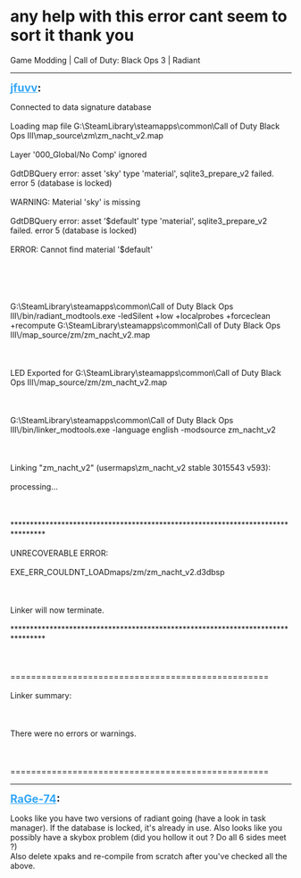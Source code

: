 # any help with this error cant seem to sort it thank you
Game Modding | Call of Duty: Black Ops 3 | Radiant

---
<strong style="font-size: 1.4em;"><span style="text-decoration: underline;text-decoration-color: #34a7f9;"><span style="color:#34a7f9;">jfuvv</span></span>:</strong>

<p>Connected to data signature database<br /><br />Loading map file G:\SteamLibrary\steamapps\common\Call of Duty Black Ops III\map_source\zm\zm_nacht_v2.map<br /><br />Layer &#39;000_Global/No Comp&#39; ignored<br /><br />GdtDBQuery error: asset &#39;sky&#39; type &#39;material&#39;, sqlite3_prepare_v2 failed. error 5 (database is locked)<br /><br />WARNING: Material &#39;sky&#39; is missing<br /><br />GdtDBQuery error: asset &#39;$default&#39; type &#39;material&#39;, sqlite3_prepare_v2 failed. error 5 (database is locked)<br /><br />ERROR: Cannot find material &#39;$default&#39;<br /><br /><br /><br /><br /><br />G:\SteamLibrary\steamapps\common\Call of Duty Black Ops III\/bin/radiant_modtools.exe -ledSilent +low +localprobes +forceclean +recompute G:\SteamLibrary\steamapps\common\Call of Duty Black Ops III\/map_source/zm/zm_nacht_v2.map<br /><br /><br /><br />LED Exported for G:\SteamLibrary\steamapps\common\Call of Duty Black Ops III\/map_source/zm/zm_nacht_v2.map<br /><br /><br /><br />G:\SteamLibrary\steamapps\common\Call of Duty Black Ops III\/bin/linker_modtools.exe -language english -modsource zm_nacht_v2<br /><br /><br /><br />Linking &quot;zm_nacht_v2&quot; (usermaps\zm_nacht_v2 stable 3015543 v593):<br /><br />processing...<br /><br /><br /><br />********************************************************************************<br /><br />UNRECOVERABLE ERROR:<br /><br />EXE_ERR_COULDNT_LOADmaps/zm/zm_nacht_v2.d3dbsp<br /><br /><br /><br />Linker will now terminate.<br /><br />********************************************************************************<br /><br /><br /><br />==================================================<br /><br />Linker summary:<br /><br /><br /><br />There were no errors or warnings.<br /><br /><br /><br />==================================================</p>

---
<strong style="font-size: 1.4em;"><span style="text-decoration: underline;text-decoration-color: #34a7f9;"><span style="color:#34a7f9;">RaGe-74</span></span>:</strong>

<p>Looks like you have two versions of radiant going (have a look in task manager). If the database is locked, it&#39;s already in use. Also looks like you possibly have a skybox problem (did you hollow it out ? Do all 6 sides meet ?)<br />Also delete xpaks and re-compile from scratch after you&#39;ve checked all the above.</p>
